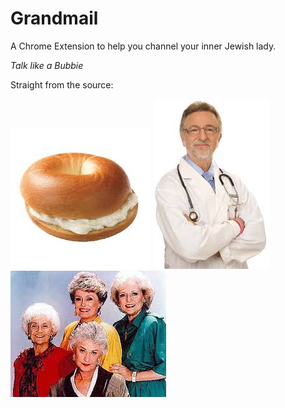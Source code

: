 # Grandmail

A Chrome Extension to help you channel your inner Jewish lady.  

*Talk like a Bubbie*  

Straight from the source:


![alt text](app/images/grandma-stuff/bagel.jpg "Bagels")
![alt text](app/images/grandma-stuff/doctor.jpg "Doctors")
![alt text](app/images/grandma-stuff/golden-girls.jpg "Golden Girls")


